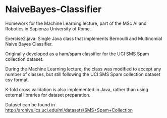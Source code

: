 # NaiveBayes-Classifier

Homework for the Machine Learning lecture, part of the MSc AI and Robotics in Sapienza University of Rome.

Exercise2.java: Single Java class that implements Bernoulli and Multinomial Naive Bayes Classifier.

Originally developed as a ham/spam classifier for the UCI SMS Spam collection dataset.

During the Machine Learning lecture, the class was modified to accept any number of classes, but still following the UCI SMS Spam collection dataset csv format.

K-fold cross validation is also implemented in Java, rather than using external libraries for dataset preparation.

Dataset can be found in http://archive.ics.uci.edu/ml/datasets/SMS+Spam+Collection






